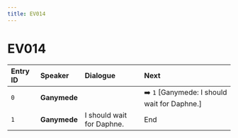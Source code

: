 ```yaml
---
title: EV014
---
```


# EV014


| Entry ID | Speaker | Dialogue | Next |
| :------- | :------ | :------- | :------------ |
| `0` | **Ganymede** |  | ➡️ `1` \[Ganymede: I should wait for Daphne\.\] |
| `1` | **Ganymede** | I should wait for Daphne\. | End |
